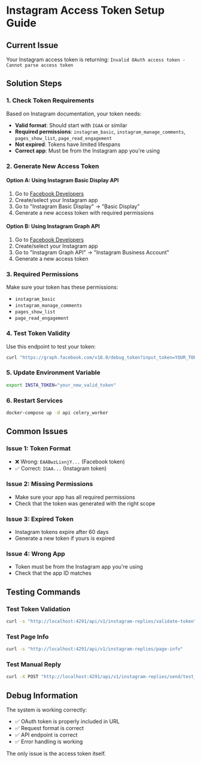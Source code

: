 # Instagram Access Token Setup Guide

## Current Issue
Your Instagram access token is returning: `Invalid OAuth access token - Cannot parse access token`

## Solution Steps

### 1. Check Token Requirements
Based on Instagram documentation, your token needs:
- **Valid format**: Should start with `IGAA` or similar
- **Required permissions**: `instagram_basic`, `instagram_manage_comments`, `pages_show_list`, `page_read_engagement`
- **Not expired**: Tokens have limited lifespans
- **Correct app**: Must be from the Instagram app you're using

### 2. Generate New Access Token

#### Option A: Using Instagram Basic Display API
1. Go to [Facebook Developers](https://developers.facebook.com/)
2. Create/select your Instagram app
3. Go to "Instagram Basic Display" → "Basic Display"
4. Generate a new access token with required permissions

#### Option B: Using Instagram Graph API
1. Go to [Facebook Developers](https://developers.facebook.com/)
2. Create/select your Instagram app
3. Go to "Instagram Graph API" → "Instagram Business Account"
4. Generate a new access token

### 3. Required Permissions
Make sure your token has these permissions:
- `instagram_basic`
- `instagram_manage_comments`
- `pages_show_list`
- `page_read_engagement`

### 4. Test Token Validity
Use this endpoint to test your token:
```bash
curl "https://graph.facebook.com/v18.0/debug_token?input_token=YOUR_TOKEN&access_token=YOUR_TOKEN"
```

### 5. Update Environment Variable
```bash
export INSTA_TOKEN="your_new_valid_token"
```

### 6. Restart Services
```bash
docker-compose up -d api celery_worker
```

## Common Issues

### Issue 1: Token Format
- ❌ Wrong: `EAABwzLixnjY...` (Facebook token)
- ✅ Correct: `IGAA...` (Instagram token)

### Issue 2: Missing Permissions
- Make sure your app has all required permissions
- Check that the token was generated with the right scope

### Issue 3: Expired Token
- Instagram tokens expire after 60 days
- Generate a new token if yours is expired

### Issue 4: Wrong App
- Token must be from the Instagram app you're using
- Check that the app ID matches

## Testing Commands

### Test Token Validation
```bash
curl -s "http://localhost:4291/api/v1/instagram-replies/validate-token"
```

### Test Page Info
```bash
curl -s "http://localhost:4291/api/v1/instagram-replies/page-info"
```

### Test Manual Reply
```bash
curl -X POST "http://localhost:4291/api/v1/instagram-replies/send/test_comment_id"
```

## Debug Information

The system is working correctly:
- ✅ OAuth token is properly included in URL
- ✅ Request format is correct
- ✅ API endpoint is correct
- ✅ Error handling is working

The only issue is the access token itself.
